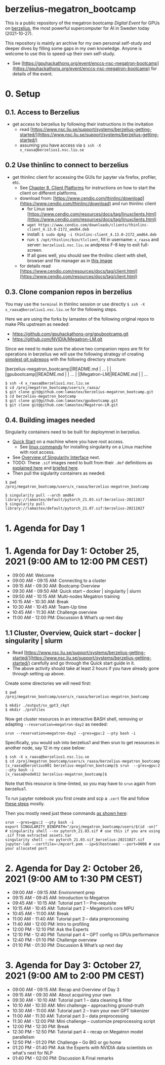 # berzelius-megatron_bootcamp
This is a public repository of the megatron bootcamp *Digital Event* for GPUs on [berzelius](https://www.nsc.liu.se/systems/berzelius/), the most powerful supercomputer for AI in Sweden today (2021-10-27).

This repository is mainly an archive for my own personal self-study and deeper dives by filling some gaps in my own knowledge. Anyone is welcome to use this to speed-up their own self-study.

- See [https://gpuhackathons.org/event/enccs-nsc-megatron-bootcamp](https://gpuhackathons.org/event/enccs-nsc-megatron-bootcamp) for details of the event.

# 0. Setup

## 0.1. Access to Berzelius

- get access to berzelius by following their instructions in the invitation
  - read [https://www.nsc.liu.se/support/systems/berzelius-getting-started/](https://www.nsc.liu.se/support/systems/berzelius-getting-started/)
  - assuming you have access via `$ ssh -X x_raasa@berzelius1.nsc.liu.se`

## 0.2 Use thinlinc to connect to berzelius

- get thinlinc client for accessing the GUIs for jupyter via firefox, profiler, etc.
    - See [Chapter 8, Client Platforms](https://www.cendio.com/resources/docs/tag/clientplatforms.html) for instructions on how to start the client on different platforms. 
    - download from: [https://www.cendio.com/thinlinc/download](https://www.cendio.com/thinlinc/download) and run thinlinc client
      - for Linux see [https://www.cendio.com/resources/docs/tag/linuxclients.html](https://www.cendio.com/resources/docs/tag/linuxclients.html)  
      - `wget https://www.cendio.com/downloads/clients/thinlinc-client_4.13.0-2172_amd64.deb`
      - install: `$ sudo dpkg -i thinlinc-client_4.13.0-2172_amd64.deb`  
      - run: `$ /opt/thinlinc/bin/tlclient`, fill in username: `x_raasa` and server: `berzelius1.nsc.liu.se` andpress F-8 key to exit full-screen. 
      - If all goes well, you should see the thnilinc client with shell, browser and file manager as in [this image](images/ThinLincClientToberzelius.png)
    - for details read [https://www.cendio.com/resources/docs/tag/client.html](https://www.cendio.com/resources/docs/tag/client.html)

## 0.3. Clone companion repos in berzelius

You may use the `terminal` in thinlinc session or use directly `$ ssh -X x_raasa@berzelius1.nsc.liu.se` for the following steps.

Here we are using the forks by lamastex of the following original repos to make PRs upstream as needed:

- https://github.com/gpuhackathons-org/gpubootcamp.git
- https://github.com/NVIDIA/Megatron-LM.git

Since we need to make sure the above two companion repos are fit for operations in berzelius we will use the 
following strategy of creating [simplest git subrepos](https://github.com/jmnavarrol/simplest-git-subrepos)
with the following directory structure:

[berzelius-megatron_bootcamp]|README.md
                             | ...
                             |
                             |[gpubootcamp]|README.md
                             |             | ...
                             |
                             |[Megatron-LM]|README.md
                             |             | ...
                                   



```
$ ssh -X x_raasa@berzelius1.nsc.liu.se
$ cd /proj/megatron_bootcamp/users/x_raasa/
$ git clone git@github.com:lamastex/berzelius-megatron_bootcamp.git
$ cd berzelius-megatron_bootcamp
$ git clone git@github.com:lamastex/gpubootcamp.git
$ git clone git@github.com:lamastex/Megatron-LM.git
```
## 0.4. Building images needed

Singularity containers need to be built for deploymnet in berzelius. 

- [Quick Start](https://sylabs.io/guides/3.0/user-guide/quick_start.html) on a machine where you have root access. 
  - See [linux commands](commands/singularityOnLinux.md) for installing singularity on a Linux machine with root access.
- See [Overview of Singularity Interface](https://sylabs.io/guides/3.0/user-guide/quick_start.html#overview-of-the-singularity-interface) next.
- TODO: These `.sif` images need to built from their `.def` definitions as [explained here](https://chowdera.com/2021/06/20210620163226072P.html) and [briefed here](https://sylabs.io/guides/3.0/user-guide/quick_start.html#singularity-definition-files).
- Then pull the sigularity containers as needed.

```
$ pwd
/proj/megatron_bootcamp/users/x_raasa/berzelius-megatron_bootcamp

$ singularity pull --arch amd64 library://lamastex/default/pytorch_21.03.sif:berzelius-20211027
$ singularity pull library://lamastex/default/pytorch_21.07.sif:berzelius-20211027
```

# 1. Agenda for Day 1

# 1. Agenda for  Day 1: October 25, 2021 (9:00 AM to 12:00 PM CEST)

*   09:00 AM: Welcome
*   09:00 AM - 09:15 AM: Connecting to a cluster
*   09:15 AM - 09:30 AM: Bootcamp Overview
*   09:30 AM - 09:50 AM: Quick start – docker | singularity | slurm
*   09:50 AM - 10:15 AM: Multi-nodes Megatron training
*   10:15 AM - 10:30 AM: Break
*   10:30 AM - 10:45 AM: Team-Up time
*   10:45 AM - 11:30 AM: Challenge overview
*   11:00 AM - 12:00 PM: Discussion & What’s up next day

## 1.1 Cluster, Overview, Quick start – docker | singularity | slurm

- Read [https://www.nsc.liu.se/support/systems/berzelius-getting-started/](https://www.nsc.liu.se/support/systems/berzelius-getting-started/) carefully and go through the Quick start guide in it.
- The above activity should take at least 2 hours if you have already gone through setting up above.

Create some directories we will need first:

```
$ pwd
/proj/megatron_bootcamp/users/x_raasa/berzelius-megatron_bootcamp

$ mkdir ./output/sv_gpt3_ckpt
$ mkdir ./profiles
```

Now get cluster resources in an interactive BASH shell, removing or adapting `--reservation=megatron-day2` as needed:

```
srun --reservation=megatron-day2 --gres=gpu:2 --pty bash -i
```

Specifically, you would ssh into berzelius1 and then srun to get resources in another node, say 12 in my case below:

```
$ ssh -X x_raasa@berzelius1.nsc.liu.se
$ cd /proj/megatron_bootcamp/users/x_raasa/berzelius-megatron_bootcamp
[x_raasa@berzelius001 berzelius-megatron_bootcamp]$ srun  --gres=gpu:2 --pty bash -i
[x_raasa@node012 berzelius-megatron_bootcamp]$
```

Note that this resource is time-limted, so you may have to `srun` again from berzelius1.


To run jupyter notebook you first create and scp a `.cert` file and follow [these steps](guides/AccessingJupyterNotebooks.pdf) mostly.

Then you mostly need just these commands [as shown here](images/jupyterLabLaunchViaThinlincTerminalInberzeliusSrunGresInteractiveBASHIntoSingularity.png):

```
srun --gres=gpu:2 --pty bash -i
export SINGULARITY_BINDPATH="/proj/megatron_bootcamp/users/$(id -un)"
# singularity shell --nv pytorch_21.03.sif # use this if you are using .sif from extracted assets.tar
singularity shell --nv pytorch_21.03.sif_berzelius-20211027.sif
jupyter-lab --certfile=~/mycert.pem --ip=$(hostname) --port=9000 # use your allocated port
```

# 2. Agenda for Day 2: October 26, 2021 (9:00 AM to 1:30 PM CEST)

*   09:00 AM - 09:15 AM: Environment prep
*   09:15 AM - 09:45 AM: Introduction to Megatron
*   09:45 AM - 10:15 AM: Tutorial part 1 – Pre-requisite
*   10:15 AM - 10:45 AM: Tutorial part 2 – Megatron’s core MPU
*   10:45 AM - 11:00 AM: Break
*   11:00 AM - 11:40 AM: Tutorial part 3 – data preprocessing
*   11:40 AM - 12:00 PM: Intro to profiling
*   12:00 PM - 12:10 PM: Ask the Experts
*   12:10 PM - 12:40 PM: Tutorial part 4 – GPT config vs GPUs performance
*   12:40 PM - 01:10 PM: Challenge overview
*   01:10 PM - 01:30 PM: Discussion & What’s up next day

# 3. Agenda for Day 3: October 27, 2021 (9:00 AM to 2:00 PM CEST)

*   09:00 AM - 09:15 AM: Recap and Overview of Day 3
*   09:15 AM - 09:30 AM: About acquiring your own
*   09:30 AM - 10:10 AM: Tutorial part 1 – data cleaning & filter
*   10:10 AM - 10:30 AM: Mini challenge – approaching ground-truth
*   10:30 AM - 11:00 AM: Tutorial part 2 – train your own GPT tokenizer
*   11:00 AM - 11:30 AM: Tutorial part 3 – data preprocessing
*   11:30 AM - 12:00 PM: Mini challenge – customize preprocessing script
*   12:00 PM - 12:30 PM: Break
*   12:30 PM - 12:50 PM: Tutorial part 4 – recap on Megatron model parallelism
*   12:50 PM - 01:20 PM: Challenge – Go BIG or go home
*   01:20 PM - 01:40 PM: Ask the Experts with NVIDIA data scientists on what's next for NLP
*   01:40 PM - 02:00 PM: Discussion & Final remarks

